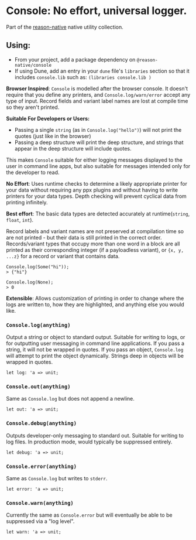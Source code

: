 # Console: No effort, universal logger.

Part of the
[reason-native](https://github.com/facebookexperimental/reason-native) native
utility collection.

## Using:
- From your project, add a package dependency on `@reason-native/console`
- If using Dune, add an entry in your `dune` file's `libraries` section so that
  it includes `console.lib` such as: `(libraries console.lib )`

**Browser Inspired**: `Console` is modelled after the browser console. It
doesn't require that you define any printers, and `Console.log/warn/error`
accept any type of input. Record fields and variant label names are lost at
compile time so they aren't printed.

**Suitable For Developers or Users:**
- Passing a single `string` (as in `Console.log("hello")`) will not print the
  quotes (just like in the browser)
- Passing a deep structure will print the deep structure, and strings that
  appear in the deep structure will include quotes.

This makes `Console` suitable for either logging messages displayed to the
user in command line apps, but also suitable for messages intended only for
the developer to read.

**No Effort**: Uses runtime checks to determine a likely appropriate printer
for your data without requiring any ppx plugins and without having to write
printers for your data types. Depth checking will prevent cyclical data from
printing infinitely.

**Best effort**: The basic data types are detected accurately at
runtime(`string`, `float`, `int`).

Record labels and variant names are not preserved at compilation time so are
not printed - but their data is still printed in the correct order.
Records/variant types that occupy more than one word in a block are all
printed as their corresponding integer (if a payloadless variant), or `{x, y,
...z}` for a record or variant that contains data.

    Console.log(Some("hi"));
    > {"hi"}

    Console.log(None);
    > 0

**Extensible**: Allows customization of printing in order to change where the
logs are written to, how they are highlighted, and anything else you would
like.


### `Console.log(anything)`
Output a string or object to standard output. Suitable for writing to logs, or
for outputting user messaging in command line applications. If you pass a
string, it will not be wrapped in quotes. If you pass an object, `Console.log`
will attempt to print the object dynamically. Strings deep in objects will be
wrapped in quotes.

```reason
let log: 'a => unit;
```

### `Console.out(anything)`

Same as `Console.log` but does not append a newline.

```reason
let out: 'a => unit;
```

### `Console.debug(anything)`
Outputs developer-only messaging to standard out. Suitable for writing to log
files. In production mode, would typically be suppressed entirely.

```reason
let debug: 'a => unit;
```

### `Console.error(anything)`
Same as `Console.log` but writes to `stderr`.

```reason
let error: 'a => unit;
```

### `Console.warn(anything)`

Currently the same as `Console.error` but will eventually be able to be
suppressed via a "log level".

```reason
let warn: 'a => unit;
```

